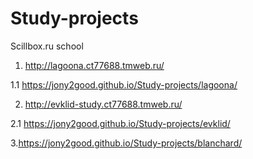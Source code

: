 # Study-projects
Scillbox.ru school
1. http://lagoona.ct77688.tmweb.ru/
 
 1.1 https://jony2good.github.io/Study-projects/lagoona/

2. http://evklid-study.ct77688.tmweb.ru/

2.1 https://jony2good.github.io/Study-projects/evklid/

3.https://jony2good.github.io/Study-projects/blanchard/
